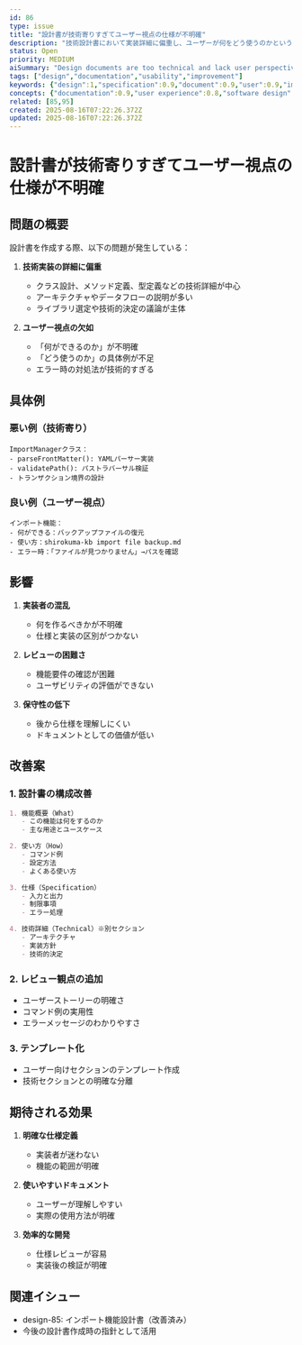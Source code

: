 ```yaml
---
id: 86
type: issue
title: "設計書が技術寄りすぎてユーザー視点の仕様が不明確"
description: "技術設計書において実装詳細に偏重し、ユーザーが何をどう使うのかという仕様が不明確になる問題"
status: Open
priority: MEDIUM
aiSummary: "Design documents are too technical and lack user perspective, focusing on implementation details rather than user requirements and usability specifications"
tags: ["design","documentation","usability","improvement"]
keywords: {"design":1,"specification":0.9,"document":0.9,"user":0.9,"implementation":0.8}
concepts: {"documentation":0.9,"user experience":0.8,"software design":0.8,"technical writing":0.7,"project management":0.6}
related: [85,95]
created: 2025-08-16T07:22:26.372Z
updated: 2025-08-16T07:22:26.372Z
---
```


# 設計書が技術寄りすぎてユーザー視点の仕様が不明確

## 問題の概要

設計書を作成する際、以下の問題が発生している：

1. **技術実装の詳細に偏重**
   - クラス設計、メソッド定義、型定義などの技術詳細が中心
   - アーキテクチャやデータフローの説明が多い
   - ライブラリ選定や技術的決定の議論が主体

2. **ユーザー視点の欠如**
   - 「何ができるのか」が不明確
   - 「どう使うのか」の具体例が不足
   - エラー時の対処法が技術的すぎる

## 具体例

### 悪い例（技術寄り）
```
ImportManagerクラス：
- parseFrontMatter(): YAMLパーサー実装
- validatePath(): パストラバーサル検証
- トランザクション境界の設計
```

### 良い例（ユーザー視点）
```
インポート機能：
- 何ができる：バックアップファイルの復元
- 使い方：shirokuma-kb import file backup.md
- エラー時：「ファイルが見つかりません」→パスを確認
```

## 影響

1. **実装者の混乱**
   - 何を作るべきかが不明確
   - 仕様と実装の区別がつかない

2. **レビューの困難さ**
   - 機能要件の確認が困難
   - ユーザビリティの評価ができない

3. **保守性の低下**
   - 後から仕様を理解しにくい
   - ドキュメントとしての価値が低い

## 改善案

### 1. 設計書の構成改善
```markdown
1. 機能概要（What）
   - この機能は何をするのか
   - 主な用途とユースケース

2. 使い方（How）
   - コマンド例
   - 設定方法
   - よくある使い方

3. 仕様（Specification）
   - 入力と出力
   - 制限事項
   - エラー処理

4. 技術詳細（Technical）※別セクション
   - アーキテクチャ
   - 実装方針
   - 技術的決定
```

### 2. レビュー観点の追加
- ユーザーストーリーの明確さ
- コマンド例の実用性
- エラーメッセージのわかりやすさ

### 3. テンプレート化
- ユーザー向けセクションのテンプレート作成
- 技術セクションとの明確な分離

## 期待される効果

1. **明確な仕様定義**
   - 実装者が迷わない
   - 機能の範囲が明確

2. **使いやすいドキュメント**
   - ユーザーが理解しやすい
   - 実際の使用方法が明確

3. **効率的な開発**
   - 仕様レビューが容易
   - 実装後の検証が明確

## 関連イシュー

- design-85: インポート機能設計書（改善済み）
- 今後の設計書作成時の指針として活用